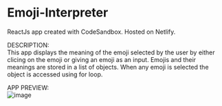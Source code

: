 # Emoji-Interpreter

ReactJs app created with CodeSandbox.
Hosted on Netlify.


DESCRIPTION:
<br>
This app displays the meaning of the emoji selected by the user by either clicing on the emoji or giving an emoji as an input.
Emojis and their meanings are stored in a list of objects. 
When any emoji is selected the object is accessed using for loop.


APP PREVIEW:
<br>
![image](https://user-images.githubusercontent.com/64693025/133579229-ee41b035-3058-4175-86c4-abc9b7456403.png)
